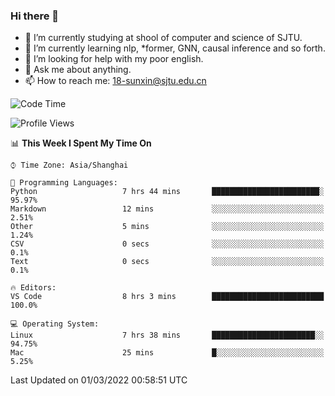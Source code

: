 ### Hi there 👋

<!--
**sunxin000/sunxin000** is a ✨ _special_ ✨ repository because its `README.md` (this file) appears on your GitHub profile.

Here are some ideas to get you started:

- 🔭 I’m currently working on ...
- 🌱 I’m currently learning ...
- 👯 I’m looking to collaborate on ...
- 🤔 I’m looking for help with ...
- 💬 Ask me about ...
- 📫 How to reach me: ...
- 😄 Pronouns: ...
- ⚡ Fun fact: ...
-->
- 🏫 I’m currently studying at shool of computer and science of SJTU.
- 🌱 I’m currently learning nlp, \*former, GNN, causal inference and so forth.
- 🤔 I’m looking for help with my poor english.
- 💬 Ask me about anything.
- 📫 How to reach me: 18-sunxin@sjtu.edu.cn
<!--START_SECTION:waka-->
![Code Time](http://img.shields.io/badge/Code%20Time-97%20hrs%2048%20mins-blue)

![Profile Views](http://img.shields.io/badge/Profile%20Views-5-blue)

📊 **This Week I Spent My Time On** 

```text
⌚︎ Time Zone: Asia/Shanghai

💬 Programming Languages: 
Python                   7 hrs 44 mins       ████████████████████████░   95.97% 
Markdown                 12 mins             ░░░░░░░░░░░░░░░░░░░░░░░░░   2.51% 
Other                    5 mins              ░░░░░░░░░░░░░░░░░░░░░░░░░   1.24% 
CSV                      0 secs              ░░░░░░░░░░░░░░░░░░░░░░░░░   0.1% 
Text                     0 secs              ░░░░░░░░░░░░░░░░░░░░░░░░░   0.1%

🔥 Editors: 
VS Code                  8 hrs 3 mins        █████████████████████████   100.0%

💻 Operating System: 
Linux                    7 hrs 38 mins       ███████████████████████░░   94.75% 
Mac                      25 mins             █░░░░░░░░░░░░░░░░░░░░░░░░   5.25%

```


 Last Updated on 01/03/2022 00:58:51 UTC
<!--END_SECTION:waka-->
